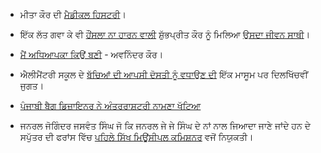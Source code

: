 - ਮੀਤਾ ਕੌਰ ਦੀ [ਮੈਡੀਕਲ ਹਿਸਟਰੀ](http://sikhlovestories.com/2014/05/27/a-medical-history-by-meeta-kaur/)।

- ਇੱਕ ਲੱਤ ਗਵਾ ਕੇ ਵੀ [ਹੌਂਸਲਾ ਨਾ ਹਾਰਨ ਵਾਲੀ](http://www.dailymail.co.uk/femail/article-2643816/Inspirational-one-legged-dancer-fractured-knee-motorbike-accident-ended-losing-limb-harrowing-hospital-blunders-star-India.html) ਸ਼ੁੱਭਪ੍ਰੀਤ ਕੌਰ ਨੂੰ ਮਿਲਿਆ [ਉਸਦਾ ਜੀਵਨ ਸਾਥੀ](http://www.jagbani.com/news/article_329607/)।

- [ਮੈਂ ਅਧਿਆਪਕਾ ਕਿਉਂ ਬਣੀ](http://www.theguardian.com/teacher-network/teacher-blog/2014/jun/01/why-became-teacher-minority-ethnic-children-school) - ਅਵਨਿੰਦਰ ਕੌਰ।

- ਐਲੀਮੈਂਟਰੀ ਸਕੂਲ ਦੇ [ਬੱਚਿਆਂ ਦੀ ਆਪਸੀ ਦੋਸਤੀ ਨੂੰ ਵਧਾਉਣ ਦੀ](http://www.timesherald.com/social-affairs/20140603/audubon-elementary-school-fourth-grade-students-create-buddy-bench-to-promote-inclusion) ਇੱਕ ਮਾਸੂਮ ਪਰ ਦਿਲਖਿੱਚਵੀਂ ਜੁਗਤ।

- [ਪੰਜਾਬੀ ਬੈਗ ਡਿਜ਼ਾਇਨਰ ਨੇ ਅੰਤਰਰਾਸ਼ਟਰੀ ਨਾਮਣਾ ਖੱਟਿਆ ](http://timesofindia.indiatimes.com/city/chandigarh/Sikh-designers-bag-among-final-5-in-race-for-prestigious-global-award/articleshow/36078796.cms)

- ਜਨਰਲ ਜੋਗਿੰਦਰ ਜਸਵੰਤ ਸਿੰਘ ਜੋ ਕਿ ਜਨਰਲ ਜੇ ਜੇ ਸਿੰਘ ਦੇ ਨਾਂ ਨਾਲ ਜਿਆਦਾ ਜਾਣੇ ਜਾਂਦੇ ਹਨ ਦੇ ਸਪੁੱਤਰ ਦੀ ਫਰਾਂਸ ਵਿੱਚ [ਪਹਿਲੇ ਸਿੱਖ ਮਿਊਂਸੀਪਲ ਕਮਿਸ਼ਨਰ](http://www.business-standard.com/article/pti-stories/gen-jj-singh-s-son-ist-sikh-to-be-municipal-comm-in-france-114060501318_1.html) ਵਜੋਂ ਨਿਯੁਕਤੀ।

